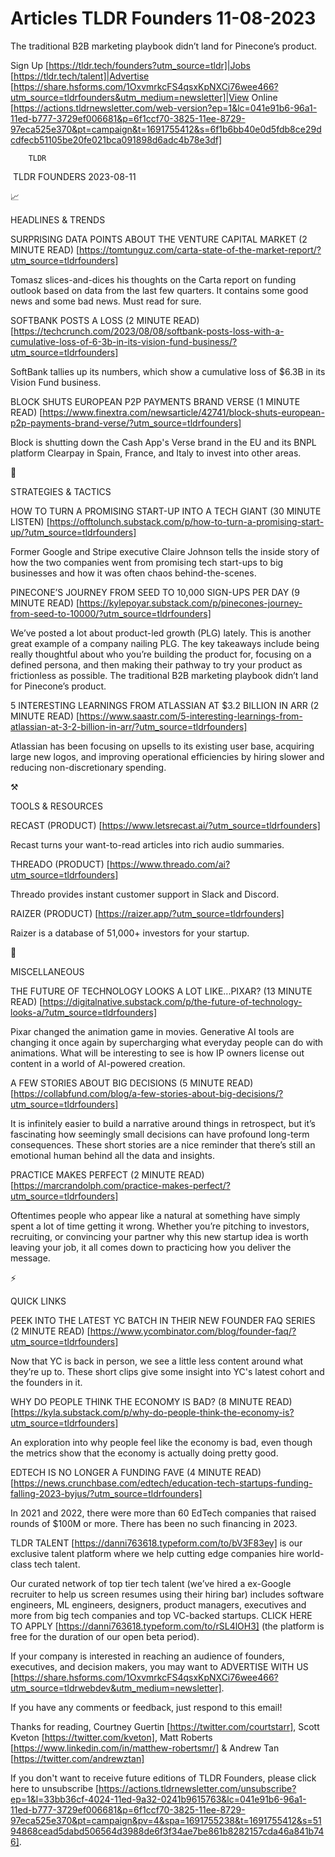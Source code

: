 # Articles TLDR Founders 11-08-2023

The traditional B2B marketing playbook didn’t land for Pinecone’s
product.  

Sign Up [https://tldr.tech/founders?utm_source=tldr]|Jobs
[https://tldr.tech/talent]|Advertise
[https://share.hsforms.com/1OxvmrkcFS4qsxKpNXCi76wee466?utm_source=tldrfounders&utm_medium=newsletter]|View
Online
[https://actions.tldrnewsletter.com/web-version?ep=1&lc=041e91b6-96a1-11ed-b777-3729ef006681&p=6f1ccf70-3825-11ee-8729-97eca525e370&pt=campaign&t=1691755412&s=6f1b6bb40e0d5fdb8ce29dcdfecb51105be20fe021bca091898d6adc4b78e3df]


		TLDR 

 TLDR FOUNDERS 2023-08-11

📈 

HEADLINES & TRENDS

SURPRISING DATA POINTS ABOUT THE VENTURE CAPITAL MARKET (2 MINUTE
READ)
[https://tomtunguz.com/carta-state-of-the-market-report/?utm_source=tldrfounders]

Tomasz slices-and-dices his thoughts on the Carta report on funding
outlook based on data from the last few quarters. It contains some
good news and some bad news. Must read for sure. 

SOFTBANK POSTS A LOSS (2 MINUTE READ)
[https://techcrunch.com/2023/08/08/softbank-posts-loss-with-a-cumulative-loss-of-6-3b-in-its-vision-fund-business/?utm_source=tldrfounders]

SoftBank tallies up its numbers, which show a cumulative loss of $6.3B
in its Vision Fund business. 

BLOCK SHUTS EUROPEAN P2P PAYMENTS BRAND VERSE (1 MINUTE READ)
[https://www.finextra.com/newsarticle/42741/block-shuts-european-p2p-payments-brand-verse/?utm_source=tldrfounders]

Block is shutting down the Cash App's Verse brand in the EU and its
BNPL platform Clearpay in Spain, France, and Italy to invest into
other areas. 

🧠 

STRATEGIES & TACTICS

HOW TO TURN A PROMISING START-UP INTO A TECH GIANT (30 MINUTE LISTEN)
[https://offtolunch.substack.com/p/how-to-turn-a-promising-start-up/?utm_source=tldrfounders]

Former Google and Stripe executive Claire Johnson tells the inside
story of how the two companies went from promising tech start-ups to
big businesses and how it was often chaos behind-the-scenes. 

PINECONE’S JOURNEY FROM SEED TO 10,000 SIGN-UPS PER DAY (9 MINUTE
READ)
[https://kylepoyar.substack.com/p/pinecones-journey-from-seed-to-10000/?utm_source=tldrfounders]

We’ve posted a lot about product-led growth (PLG) lately. This is
another great example of a company nailing PLG. The key takeaways
include being really thoughtful about who you’re building the
product for, focusing on a defined persona, and then making their
pathway to try your product as frictionless as possible. The
traditional B2B marketing playbook didn’t land for Pinecone’s
product. 

5 INTERESTING LEARNINGS FROM ATLASSIAN AT $3.2 BILLION IN ARR (2
MINUTE READ)
[https://www.saastr.com/5-interesting-learnings-from-atlassian-at-3-2-billion-in-arr/?utm_source=tldrfounders]

Atlassian has been focusing on upsells to its existing user base,
acquiring large new logos, and improving operational efficiencies by
hiring slower and reducing non-discretionary spending. 

⚒️ 

TOOLS & RESOURCES

RECAST (PRODUCT) [https://www.letsrecast.ai/?utm_source=tldrfounders]

Recast turns your want-to-read articles into rich audio summaries. 

THREADO (PRODUCT) [https://www.threado.com/ai?utm_source=tldrfounders]

Threado provides instant customer support in Slack and Discord. 

RAIZER (PRODUCT) [https://raizer.app/?utm_source=tldrfounders]

Raizer is a database of 51,000+ investors for your startup. 

🎁 

MISCELLANEOUS

THE FUTURE OF TECHNOLOGY LOOKS A LOT LIKE...PIXAR? (13 MINUTE READ)
[https://digitalnative.substack.com/p/the-future-of-technology-looks-a/?utm_source=tldrfounders]

Pixar changed the animation game in movies. Generative AI tools are
changing it once again by supercharging what everyday people can do
with animations. What will be interesting to see is how IP owners
license out content in a world of AI-powered creation. 

A FEW STORIES ABOUT BIG DECISIONS (5 MINUTE READ)
[https://collabfund.com/blog/a-few-stories-about-big-decisions/?utm_source=tldrfounders]

It is infinitely easier to build a narrative around things in
retrospect, but it’s fascinating how seemingly small decisions can
have profound long-term consequences. These short stories are a nice
reminder that there’s still an emotional human behind all the data
and insights. 

PRACTICE MAKES PERFECT (2 MINUTE READ)
[https://marcrandolph.com/practice-makes-perfect/?utm_source=tldrfounders]

Oftentimes people who appear like a natural at something have simply
spent a lot of time getting it wrong. Whether you’re pitching to
investors, recruiting, or convincing your partner why this new startup
idea is worth leaving your job, it all comes down to practicing how
you deliver the message. 

⚡ 

QUICK LINKS

PEEK INTO THE LATEST YC BATCH IN THEIR NEW FOUNDER FAQ SERIES (2
MINUTE READ)
[https://www.ycombinator.com/blog/founder-faq/?utm_source=tldrfounders]

Now that YC is back in person, we see a little less content around
what they’re up to. These short clips give some insight into YC's
latest cohort and the founders in it. 

WHY DO PEOPLE THINK THE ECONOMY IS BAD? (8 MINUTE READ)
[https://kyla.substack.com/p/why-do-people-think-the-economy-is?utm_source=tldrfounders]

An exploration into why people feel like the economy is bad, even
though the metrics show that the economy is actually doing pretty
good. 

EDTECH IS NO LONGER A FUNDING FAVE (4 MINUTE READ)
[https://news.crunchbase.com/edtech/education-tech-startups-funding-falling-2023-byjus/?utm_source=tldrfounders]

In 2021 and 2022, there were more than 60 EdTech companies that raised
rounds of $100M or more. There has been no such financing in 2023. 

TLDR TALENT [https://danni763618.typeform.com/to/bV3F83ey] is our
exclusive talent platform where we help cutting edge companies hire
world-class tech talent.

Our curated network of top tier tech talent (we’ve hired a ex-Google
recruiter to help us screen resumes using their hiring bar) includes
software engineers, ML engineers, designers, product managers,
executives and more from big tech companies and top VC-backed
startups. CLICK HERE TO APPLY
[https://danni763618.typeform.com/to/rSL4lOH3] (the platform is free
for the duration of our open beta period).

If your company is interested in reaching an audience of founders,
executives, and decision makers, you may want to ADVERTISE WITH US
[https://share.hsforms.com/1OxvmrkcFS4qsxKpNXCi76wee466?utm_source=tldrwebdev&utm_medium=newsletter].


If you have any comments or feedback, just respond to this email! 

Thanks for reading, 
Courtney Guertin [https://twitter.com/courtstarr], Scott Kveton
[https://twitter.com/kveton], Matt Roberts
[https://www.linkedin.com/in/matthew-robertsmr/] & Andrew Tan
[https://twitter.com/andrewztan] 

If you don't want to receive future editions of TLDR Founders,
please click here to unsubscribe
[https://actions.tldrnewsletter.com/unsubscribe?ep=1&l=33bb36cf-4024-11ed-9a32-0241b9615763&lc=041e91b6-96a1-11ed-b777-3729ef006681&p=6f1ccf70-3825-11ee-8729-97eca525e370&pt=campaign&pv=4&spa=1691755238&t=1691755412&s=5194868cead5dabd506564d3988de6f3f34ae7be861b8282157cda46a841b746].